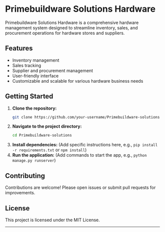 # Primebuildware Solutions Hardware

Primebuildware Solutions Hardware is a comprehensive hardware management system designed to streamline inventory, sales, and procurement operations for hardware stores and suppliers.

## Features
- Inventory management
- Sales tracking
- Supplier and procurement management
- User-friendly interface
- Customizable and scalable for various hardware business needs

## Getting Started
1. **Clone the repository:**
   ```bash
   git clone https://github.com/your-username/Primebuildware-solutions.git
   ```
2. **Navigate to the project directory:**
   ```bash
   cd Primebuildware-solutions
   ```
3. **Install dependencies:**
   (Add specific instructions here, e.g., `pip install -r requirements.txt` or `npm install`)
4. **Run the application:**
   (Add commands to start the app, e.g., `python manage.py runserver`)

## Contributing
Contributions are welcome! Please open issues or submit pull requests for improvements.

## License
This project is licensed under the MIT License.

---
